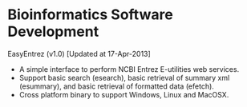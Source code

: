Bioinformatics Software Development
===================================

EasyEntrez (v1.0) [Updated at 17-Apr-2013]
- A simple interface to perform NCBI Entrez E-utilities web services.
- Support basic search (esearch), basic retrieval of summary xml (esummary), and basic retrieval of formatted data (efetch).
- Cross platform binary to support Windows, Linux and MacOSX.








